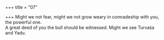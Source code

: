 +++
title = "07"

+++
Might we not fear, might we not grow weary in comradeship with you,  the powerful one.  
A great deed of you the bull should be witnessed. Might we see Turvaśa  and Yadu.  